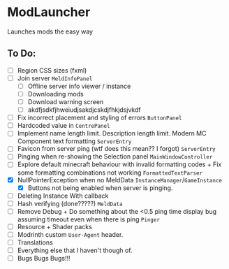 # ModLauncher
Launches mods the easy way

## To Do:
- [ ] Region CSS sizes (fxml)
- [ ] Join server `MeldInfoPanel`
  - [ ] Offline server info viewer / instance
  - [ ] Downloading mods
  - [ ] Download warning screen
  - [ ] akdfjsdkfjhweiudjsakdjcskdjfhkjdsjvkdf
- [ ] Fix incorrect placement and styling of errors `ButtonPanel`
- [ ] Hardcoded value in `CentrePanel`
- [ ] Implement name length limit. Description length limit. Modern MC Component text formatting `ServerEntry`
- [ ] Favicon from server ping (wtf does this mean?? I forgot) `ServerEntry`
- [ ] Pinging when re-showing the Selection panel `MainWindowController`
- [ ] Explore default minecraft behaviour with invalid formatting codes + Fix some formatting combinations not working `FormattedTextParser`
- [x] NullPointerException when no MeldData `InstanceManager`/`GameInstance`
  - [x] Buttons not being enabled when server is pinging.
- [ ] Deleting Instance With callback
- [ ] Hash verifying (done?????) `MeldData`
- [ ] Remove Debug + Do something about the <0.5 ping time display bug assuming timeout even when there is ping `Pinger`
- [ ] Resource + Shader packs
- [ ] Modrinth custom `User-Agent` header.
- [ ] Translations
- [ ] Everything else that I haven't though of.
- [ ] Bugs Bugs Bugs!!!
